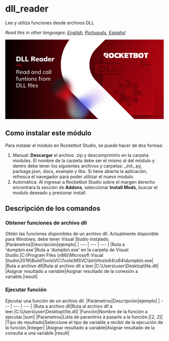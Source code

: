 


# dll_reader
  
Lee y utiliza funciones desde archivos DLL  

  
*Read this in other languages: [English](Manual_dll_reader.md), [Português](Manual_dll_reader.pr.md), [Español](Manual_dll_reader.es.md)*  

  
![banner](imgs/Banner_dll_reader.jpg)
## Como instalar este módulo
  
Para instalar el módulo en Rocketbot Studio, se puede hacer de dos formas:
1. Manual: __Descargar__ el archivo .zip y descomprimirlo en la carpeta modules. El nombre de la carpeta debe ser el mismo al del módulo y dentro debe tener los siguientes archivos y carpetas: \__init__.py, package.json, docs, example y libs. Si tiene abierta la aplicación, refresca el navegador para poder utilizar el nuevo modulo.
2. Automática: Al ingresar a Rocketbot Studio sobre el margen derecho encontrara la sección de **Addons**, seleccionar **Install Mods**, buscar el modulo deseado y presionar install.  


## Descripción de los comandos

### Obtener funciones de archivo dll
  
Obtén las funciones disponibles de un archivo dll. Actualmente disponible para Windows; debe tener Visual Studio instalado.
|Parámetros|Descripción|ejemplo|
| --- | --- | --- |
|Ruta a 'dumpbin.exe'|Ruta a 'dumpbin.exe' en la carpeta de Visual Studio.|C:\Program Files (x86)\Microsoft Visual Studio\2019\BuildTools\VC\Tools\MSVC\bin\Hostx64\x64\dumpbin.exe|
|Ruta a archivo dll|Ruta al archivo dll a leer.|C:\Users\user\Desktop\file.dll|
|Asignar resultado a variable|Asignar resultado de la conexión a variable.|result|

### Ejecutar función
  
Ejecutar una función de un archivo dll.
|Parámetros|Descripción|ejemplo|
| --- | --- | --- |
|Ruta a archivo dll|Ruta al archivo dll a leer.|C:\Users\user\Desktop\file.dll|
|Función|Nombre de la función a ejecutar.|sum|
|Parametros|Lista de paramtros a pasarle a la función.|[2, 2]|
|Tipo de resultado|Seleccione el tipo de variable a recibir de la ejecución de la función.|Integer|
|Asignar resultado a variable|Asignar resultado de la consulta a una variable.|result|
